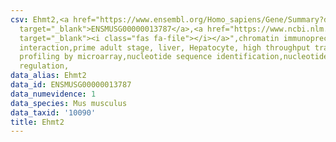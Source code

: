 ```yaml
---
csv: Ehmt2,<a href="https://www.ensembl.org/Homo_sapiens/Gene/Summary?db=core;g=ENSMUSG00000013787"
  target="_blank">ENSMUSG00000013787</a>,<a href="https://www.ncbi.nlm.nih.gov/pubmed/23834426"
  target="_blank"><i class="fas fa-file"></i></a>",chromatin immunoprecipitation assay,direct
  interaction,prime adult stage, liver, Hepatocyte, high throughput transcription
  profiling by microarray,nucleotide sequence identification,nucleotide sequence identification,transcriptional
  regulation,
data_alias: Ehmt2
data_id: ENSMUSG00000013787
data_numevidence: 1
data_species: Mus musculus
data_taxid: '10090'
title: Ehmt2
---
```

